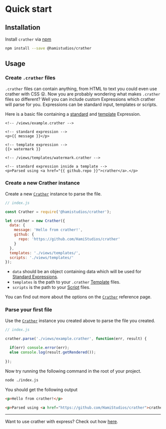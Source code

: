 # Quick start

## Installation

Install `crather` via [npm](https://www.npmjs.com)
```bash
npm install --save @hamistudios/crather
```

## Usage

### Create `.crather` files

`.crather` files can contain anything, from HTML to text you could even use crather with CSS :astonished:. Now you are
probably wondering what makes `.crather` files so different? Well you can include custom Expressions which crather will 
parse for you. Expressions can be standard input, templates or scripts.

Here is a basic file containing a [standard](/guides/standard-expressions.md) and [template](/guides/templates.md) Expression.
```crather
<!-- /views/example.crather -->

<!-- standard expression -->
<p>{{ message }}</p>

<!-- template expression -->
{{> watermark }}
```

```crather
<!-- /views/templates/watermark.crather -->

<!-- standard expression inside a template -->
<p>Parsed using <a href="{{ github.repo }}">crather</a>.</p>
```

### Create a new Crather instance

Create a new [`Crather`](/reference/Crather.md) instance to parse the file.
```javascript
// index.js

const Crather = require('@hamistudios/crather');

let crather = new Crather({
  data: {
    message: 'Hello from crather!',
    github: {
      repo: 'https://github.com/HamiStudios/crather'
    }
  },
  templates: './views/templates/',
  scripts: './views/templates/'
});
```

* `data` should be an object containing data which will be used for [Standard Expressions](/guides/standard-expressions.md).
* `templates` is the path to your `.crather` [Template](/guides/templates.md) files.
* `scripts` is the path to your [Script](/guides/scripts.md) files.

You can find out more about the options on the [`Crather`](/reference/Crather.md?id=options) reference page. 

### Parse your first file

Use the [`Crather`](/reference/Crather.md) instance you created above to parse the file you created.

```javascript
// index.js

crather.parse('./views/example.crather', function(err, result) {
  
  if(err) console.error(err);
  else console.log(result.getRendered());
  
});
```

Now try running the following command in the root of your project.
```bash
node ./index.js
```

You should get the following output
```html
<p>Hello from crather!</p>

<p>Parsed using <a href="https://github.com/HamiStudios/crather">crather</a>.</p>
```

<hr />

Want to use crather with express? Check out how [here](/getting-started/express.md).
